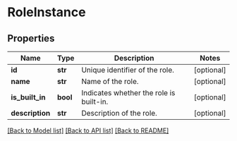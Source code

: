 # RoleInstance

## Properties
Name | Type | Description | Notes
------------ | ------------- | ------------- | -------------
**id** | **str** | Unique identifier of the role. | [optional] 
**name** | **str** | Name of the role. | [optional] 
**is_built_in** | **bool** | Indicates whether the role is built-in. | [optional] 
**description** | **str** | Description of the role. | [optional] 

[[Back to Model list]](../README.md#documentation-for-models) [[Back to API list]](../README.md#documentation-for-api-endpoints) [[Back to README]](../README.md)


